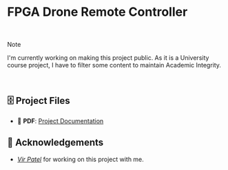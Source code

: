 # FPGA Drone Remote Controller

<br>

> [!NOTE]
> I'm currently working on making this project public. As it is a University course project, I have to filter some content to maintain Academic Integrity. 

<br>

## 🗄️ Project Files

- 📑 **PDF**: [Project Documentation](https://drive.google.com/file/d/1PHnlMs3alXOoAXeoXZO1SGt9lqkQFk4x/view?usp=sharing)

## 💐 Acknowledgements

- *[Vir Patel](https://www.linkedin.com/in/vir-patel/)* for working on this project with me. 

